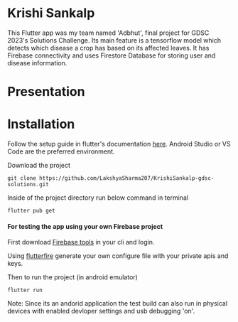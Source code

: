 # Krishi Sankalp
This Flutter app was my team named 'Adbhut', final project for GDSC 2023's Solutions Challenge. Its main feature is a tensorflow model which detects which disease a crop has based on its affected leaves. It has Firebase connectivity and uses Firestore Database for storing user and disease information.

# Presentation


# Installation
Follow the setup guide in flutter's documentation [here](https://docs.flutter.dev/get-started/install). Android Studio or VS Code are the preferred environment.

Download the project

`git clone https://github.com/LakshyaSharma207/KrishiSankalp-gdsc-solutions.git`

Inside of the project directory run below command in terminal

`flutter pub get`

#### For testing the app using your own Firebase project
First download [Firebase tools](https://firebase.google.com/docs/cli/#install_the_firebase_cli) in your cli and login.

Using [flutterfire](https://firebase.google.com/docs/flutter/setup?platform=android) generate your own configure file with your private apis and keys.

Then to run the project (in android emulator)

`flutter run`

Note: Since its an andorid application the test build can also run in physical devices with enabled devloper settings and usb debugging 'on'.
